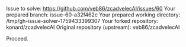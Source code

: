 Issue to solve: https://github.com/veb86/zcadvelecAI/issues/60
Your prepared branch: issue-60-a32f462c
Your prepared working directory: /tmp/gh-issue-solver-1759433399307
Your forked repository: konard/zcadvelecAI
Original repository (upstream): veb86/zcadvelecAI

Proceed.